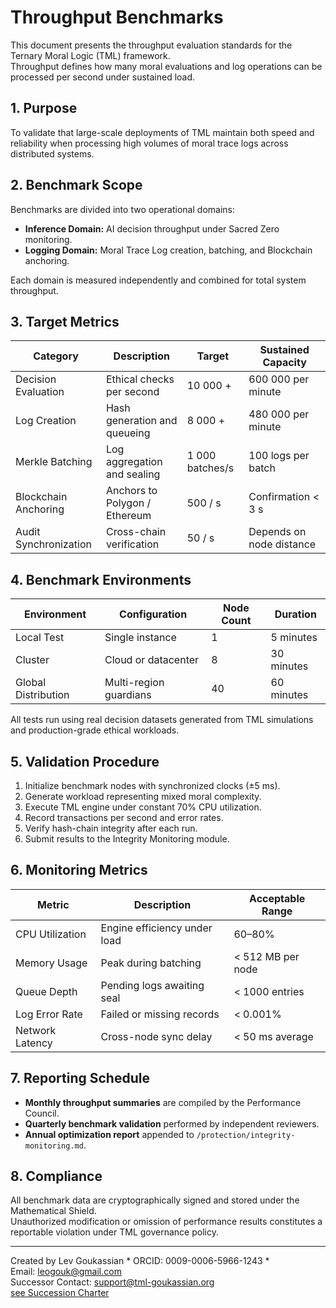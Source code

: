 # Throughput Benchmarks

This document presents the throughput evaluation standards for the Ternary Moral Logic (TML) framework.  
Throughput defines how many moral evaluations and log operations can be processed per second under sustained load.

## 1. Purpose

To validate that large-scale deployments of TML maintain both speed and reliability when processing high volumes of moral trace logs across distributed systems.

## 2. Benchmark Scope

Benchmarks are divided into two operational domains:

- **Inference Domain:** AI decision throughput under Sacred Zero monitoring.  
- **Logging Domain:** Moral Trace Log creation, batching, and Blockchain anchoring.

Each domain is measured independently and combined for total system throughput.

## 3. Target Metrics

| Category | Description | Target | Sustained Capacity |
|-----------|--------------|--------|--------------------|
| Decision Evaluation | Ethical checks per second | 10 000 + | 600 000 per minute |
| Log Creation | Hash generation and queueing | 8 000 + | 480 000 per minute |
| Merkle Batching | Log aggregation and sealing | 1 000 batches/s | 100 logs per batch |
| Blockchain Anchoring | Anchors to Polygon / Ethereum | 500 / s | Confirmation < 3 s |
| Audit Synchronization | Cross-chain verification | 50 / s | Depends on node distance |

## 4. Benchmark Environments

| Environment | Configuration | Node Count | Duration |
|--------------|----------------|-------------|-----------|
| Local Test | Single instance | 1 | 5 minutes |
| Cluster | Cloud or datacenter | 8 | 30 minutes |
| Global Distribution | Multi-region guardians | 40 | 60 minutes |

All tests run using real decision datasets generated from TML simulations and production-grade ethical workloads.

## 5. Validation Procedure

1. Initialize benchmark nodes with synchronized clocks (±5 ms).  
2. Generate workload representing mixed moral complexity.  
3. Execute TML engine under constant 70% CPU utilization.  
4. Record transactions per second and error rates.  
5. Verify hash-chain integrity after each run.  
6. Submit results to the Integrity Monitoring module.

## 6. Monitoring Metrics

| Metric | Description | Acceptable Range |
|---------|--------------|------------------|
| CPU Utilization | Engine efficiency under load | 60–80% |
| Memory Usage | Peak during batching | < 512 MB per node |
| Queue Depth | Pending logs awaiting seal | < 1000 entries |
| Log Error Rate | Failed or missing records | < 0.001% |
| Network Latency | Cross-node sync delay | < 50 ms average |

## 7. Reporting Schedule

- **Monthly throughput summaries** are compiled by the Performance Council.  
- **Quarterly benchmark validation** performed by independent reviewers.  
- **Annual optimization report** appended to `/protection/integrity-monitoring.md`.

## 8. Compliance

All benchmark data are cryptographically signed and stored under the Mathematical Shield.  
Unauthorized modification or omission of performance results constitutes a reportable violation under TML governance policy.

---

Created by Lev Goukassian * ORCID: 0009-0006-5966-1243 *  
   Email: leogouk@gmail.com  
   Successor Contact: support@tml-goukassian.org  
   [see Succession Charter](/TML-SUCCESSION-CHARTER.md)
